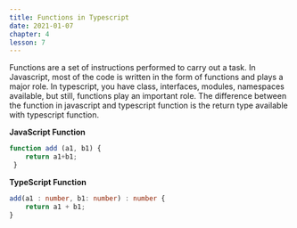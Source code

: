```yaml
---
title: Functions in Typescript 
date: 2021-01-07
chapter: 4
lesson: 7
---
```


Functions are a set of instructions performed to carry out a task. In Javascript, most of the code is written in the form of functions and plays a major role. In typescript, you have class, interfaces, modules, namespaces available, but still, functions play an important role. The difference between the function in javascript and typescript function is the return type available with typescript function. 

**JavaScript Function**

```javascript
function add (a1, b1) {
    return a1+b1;
 }
```

**TypeScript Function**

```typescript
add(a1 : number, b1: number) : number {
    return a1 + b1;
}
```

